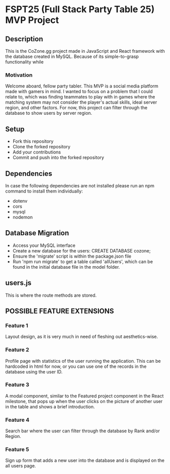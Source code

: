# FSPT25 (Full Stack Party Table 25) MVP Project

## Description

This is the CoZone.gg project made in JavaScript and React framework with the database created in MySQL. Because of its simple-to-grasp functionality while 

### Motivation

Welcome aboard, fellow party tabler. This MVP is a social media platform made with gamers in mind.
I wanted to focus on a problem that I could relate to, which was finding teammates to play with in games
where the matching system may not consider the player's actual skills, ideal server region, and other factors.
For now, this project can filter through the database to show users by server region.

## Setup

- Fork this repository
- Clone the forked repository
- Add your contributions
- Commit and push into the forked repository

## Dependencies

In case the following dependencies are not installed please run an npm command to install them individually:

- dotenv
- cors
- mysql
- nodemon

## Database Migration

- Access your MySQL interface
- Create a new database for the users: CREATE DATABASE cozone;
- Ensure the 'migrate' script is within the package.json file
- Run 'npm run migrate' to get a table called 'allUsers', which 
  can be found in the initial database file in the model folder.

## users.js

This is where the route methods are stored.

## POSSIBLE FEATURE EXTENSIONS

### Feature 1

Layout design, as it is very much in need of fleshing out aesthetics-wise.

### Feature 2

Profile page with statistics of the user running the application. This can be hardcoded in html for now, 
or you can use one of the records in the database using the user ID.

### Feature 3

A modal component, similar to the Featured project component in the React milestone, that pops up when
the user clicks on the picture of another user in the table and shows a brief introduction.

### Feature 4

Search bar where the user can filter through the database by Rank and/or Region.

### Feature 5

Sign up form that adds a new user into the database and is displayed on the all users page.